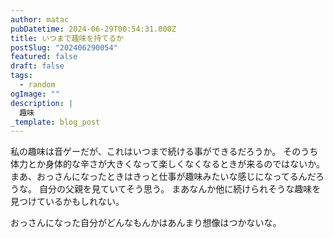 ```yaml
---
author: matac
pubDatetime: 2024-06-29T00:54:31.000Z
title: いつまで趣味を持てるか
postSlug: "202406290054"
featured: false
draft: false
tags:
  - random
ogImage: ""
description: |
  趣味
_template: blog_post
---
```


私の趣味は音ゲーだが、これはいつまで続ける事ができるだろうか。
そのうち体力とか身体的な辛さが大きくなって楽しくなくなるときが来るのではないか。
まあ、おっさんになったときはきっと仕事が趣味みたいな感じになってるんだろうな。
自分の父親を見ていてそう思う。
まあなんか他に続けられそうな趣味を見つけているかもしれない。

おっさんになった自分がどんなもんかはあんまり想像はつかないな。

